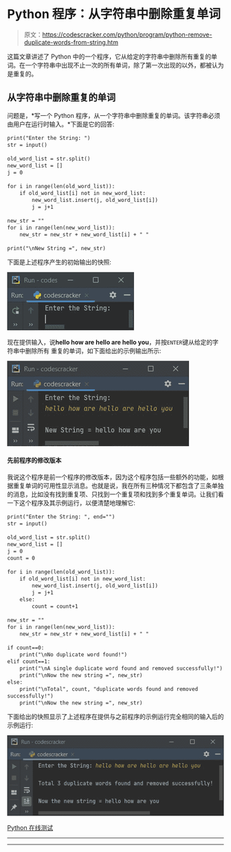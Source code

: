 # Python 程序：从字符串中删除重复单词

> 原文：<https://codescracker.com/python/program/python-remove-duplicate-words-from-string.htm>

这篇文章讲述了 Python 中的一个程序，它从给定的字符串中删除所有重复的单词。在一个字符串中出现不止一次的所有单词，除了第一次出现的以外，都被认为是重复的。

## 从字符串中删除重复的单词

问题是，*写一个 Python 程序，从一个字符串中删除重复的单词。该字符串必须由用户在运行时输入。*下面是它的回答:

```
print("Enter the String: ")
str = input()

old_word_list = str.split()
new_word_list = []
j = 0

for i in range(len(old_word_list)):
    if old_word_list[i] not in new_word_list:
        new_word_list.insert(j, old_word_list[i])
        j = j+1

new_str = ""
for i in range(len(new_word_list)):
    new_str = new_str + new_word_list[i] + " "

print("\nNew String =", new_str)
```

下面是上述程序产生的初始输出的快照:

![python remove duplicate words from string](img/ca0159e3053d3f1b76c23b8de40ab32b.png)

现在提供输入，说**hello how are hello are hello you**，并按`ENTER`键从给定的字符串中删除所有 重复的单词，如下面给出的示例输出所示:

![remove duplicate words from string python](img/2ae955f73f10a1b9376157239e76c58f.png)

#### 先前程序的修改版本

我说这个程序是前一个程序的修改版本，因为这个程序包括一些额外的功能，如根据重复单词的可用性显示消息。也就是说，我在所有三种情况下都包含了三条单独的消息，比如没有找到重复项、只找到一个重复项和找到多个重复单词。让我们看一下这个程序及其示例运行，以便清楚地理解它:

```
print("Enter the String: ", end="")
str = input()

old_word_list = str.split()
new_word_list = []
j = 0
count = 0

for i in range(len(old_word_list)):
    if old_word_list[i] not in new_word_list:
        new_word_list.insert(j, old_word_list[i])
        j = j+1
    else:
        count = count+1

new_str = ""
for i in range(len(new_word_list)):
    new_str = new_str + new_word_list[i] + " "

if count==0:
    print("\nNo duplicate word found!")
elif count==1:
    print("\nA single duplicate word found and removed successfully!")
    print("\nNow the new string =", new_str)
else:
    print("\nTotal", count, "duplicate words found and removed successfully!")
    print("\nNow the new string =", new_str)
```

下面给出的快照显示了上述程序在提供与之前程序的示例运行完全相同的输入后的示例运行:

![remove all duplicate words from string python](img/e43ad23dbb03afa32ebb12d3ade8d62e.png)

[Python 在线测试](/exam/showtest.php?subid=10)

* * *

* * *